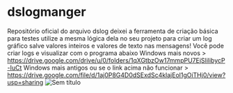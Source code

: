 # dslogmanger
Repositório oficial do arquivo dslog
deixei a ferramenta de criação básica para testes utilize a mesma lógica dela no seu projeto para criar um log gráfico salve valores inteiros e valores de texto nas mensagens!
Você pode criar logs e visualizar com o programa abaixo
Windows mais novos > https://drive.google.com/drive/u/0/folders/1qXGtbzOw17mmpPU7EjSlilibycP-IuCt
Windows mais antigos ou se o link  acima não funcionar > https://drive.google.com/file/d/1aj0P8G4D0dSExdSc4klajEol1gOiTHj0/view?usp=sharing
![Sem título](https://github.com/Valdemir-DSW/dslogmanger/assets/134114016/99a0520b-75ee-4c96-94a0-0e616c22fadb)
